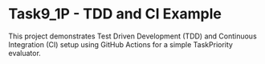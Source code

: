 # Task9_1P - TDD and CI Example

This project demonstrates Test Driven Development (TDD) and Continuous Integration (CI) setup using GitHub Actions for a simple TaskPriority evaluator.
